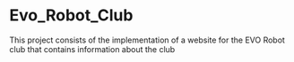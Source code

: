 # Evo_Robot_Club
This project consists of the implementation of a website for the EVO Robot club that contains information about the club

